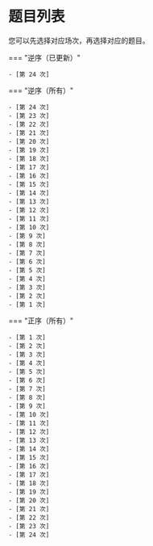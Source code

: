 # 题目列表

您可以先选择对应场次，再选择对应的题目。

=== "逆序（已更新）"

    - [第 24 次]

=== "逆序（所有）"

    - [第 24 次]
    - [第 23 次]
    - [第 22 次]
    - [第 21 次]
    - [第 20 次]
    - [第 19 次]
    - [第 18 次]
    - [第 17 次]
    - [第 16 次]
    - [第 15 次]
    - [第 14 次]
    - [第 13 次]
    - [第 12 次]
    - [第 11 次]
    - [第 10 次]
    - [第 9 次]
    - [第 8 次]
    - [第 7 次]
    - [第 6 次]
    - [第 5 次]
    - [第 4 次]
    - [第 3 次]
    - [第 2 次]
    - [第 1 次]
    
=== "正序（所有）"

    - [第 1 次]
    - [第 2 次]
    - [第 3 次]
    - [第 4 次]
    - [第 5 次]
    - [第 6 次]
    - [第 7 次]
    - [第 8 次]
    - [第 9 次]
    - [第 10 次]
    - [第 11 次]
    - [第 12 次]
    - [第 13 次]
    - [第 14 次]
    - [第 15 次]
    - [第 16 次]
    - [第 17 次]
    - [第 18 次]
    - [第 19 次]
    - [第 20 次]
    - [第 21 次]
    - [第 22 次]
    - [第 23 次]
    - [第 24 次]


[第 1 次]: ../test_pages/unfinished.md
[第 2 次]: ../test_pages/unfinished.md
[第 3 次]: ../test_pages/unfinished.md
[第 4 次]: ../test_pages/unfinished.md
[第 5 次]: ../test_pages/unfinished.md
[第 6 次]: ../test_pages/unfinished.md
[第 7 次]: ../test_pages/unfinished.md
[第 8 次]: ../test_pages/unfinished.md
[第 9 次]: ../test_pages/unfinished.md
[第 10 次]: ../test_pages/unfinished.md
[第 11 次]: ../test_pages/unfinished.md
[第 12 次]: ../test_pages/unfinished.md
[第 13 次]: ../test_pages/unfinished.md
[第 14 次]: ../test_pages/unfinished.md
[第 15 次]: ../test_pages/unfinished.md
[第 16 次]: ../test_pages/unfinished.md
[第 17 次]: ../test_pages/unfinished.md
[第 18 次]: ../test_pages/unfinished.md
[第 19 次]: ../test_pages/unfinished.md
[第 20 次]: ../test_pages/unfinished.md
[第 21 次]: ../test_pages/unfinished.md
[第 22 次]: ../test_pages/unfinished.md
[第 23 次]: ../test_pages/unfinished.md
[第 24 次]: 24/index.md
